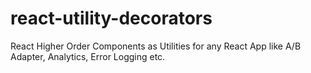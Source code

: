 # react-utility-decorators
React Higher Order Components as Utilities for any React App like A/B Adapter, Analytics, Error Logging etc.
